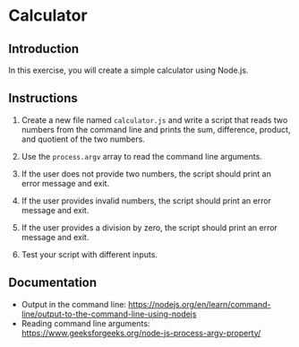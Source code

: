 # Calculator

## Introduction

In this exercise, you will create a simple calculator using Node.js.

## Instructions

1. Create a new file named `calculator.js` and write a script that reads two numbers from the command line and prints the sum, difference, product, and quotient of the two numbers.

2. Use the `process.argv` array to read the command line arguments.

3. If the user does not provide two numbers, the script should print an error message and exit.

4. If the user provides invalid numbers, the script should print an error message and exit.

5. If the user provides a division by zero, the script should print an error message and exit.

6. Test your script with different inputs.

## Documentation

- Output in the command line: https://nodejs.org/en/learn/command-line/output-to-the-command-line-using-nodejs
- Reading command line arguments: https://www.geeksforgeeks.org/node-js-process-argv-property/